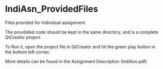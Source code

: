 IndiAsn_ProvidedFiles
=====================

Files provided for Individual assignment


The provdided code should be kept in the same directory, and is a complete QtCreator project.

To Run it, open the project file in QtCreator and hit the green play button in the bottom left corner.

More details can be found in the Assignment Description (IndiAsn.pdf)
